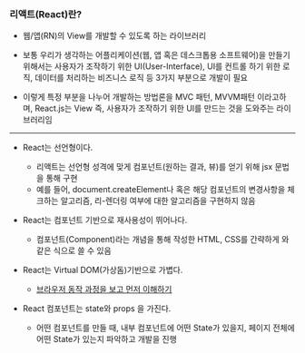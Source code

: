 ### 리액트(React)란?

* 웹/앱(RN)의 View를 개발할 수 있도록 하는 라이브러리

* 보통 우리가 생각하는 어플리케이션(웹, 앱 혹은 데스크톱용 소프트웨어)을 만들기 위해서는 사용자가 조작하기 위한 UI(User-Interface), UI를 컨트롤 하기 위한 로직, 데이터를 처리하는 비즈니스 로직 등 3가지 부분으로 개발이 필요

* 이렇게 특정 부분을 나누어 개발하는 방법론을 MVC 패턴, MVVM패턴 이라고하며, React.js는 View 즉, 사용자가 조작하기 위한 UI를 만드는 것을 도와주는 라이브러리임

- - -

* React는 선언형이다.
  - 리액트는 선언형 성격에 맞게 컴포넌트(원하는 결과, 뷰)를 얻기 위해 <tag></tag> jsx 문법을 통해 구현
  - 예를 들어, document.createElement나 혹은 해당 컴포넌트의 변경사항을 체크하는 알고리즘, 리-렌더링 여부에 대한 알고리즘을 구현하지 않음
  
* React는 컴포넌트 기반으로 재사용성이 뛰어나다.
  - 컴포넌트(Component)라는 개념을 통해 작성한 HTML, CSS를 간략하게 <Component/> 와 같은 식으로 쓸 수 있음
  
* React는 Virtual DOM(가상돔)기반으로 가볍다.
  - [브라우저 동작 과정을 보고 먼저 이해하기](https://d2.naver.com/helloworld/59361)
  
* React 컴포넌트는 state와 props 을 가진다.
  - 어떤 컴포넌트를 만들 때, 내부 컴포넌트에 어떤 State가 있을지, 페이지 전체에 어떤 State가 있는지 파악하고 개발을 진행
  

